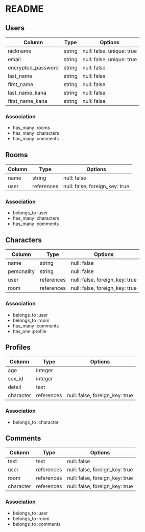 # README

## Users

| Column              | Type       | Options                   |
| ------------------- | ---------- | ------------------------- |
| nickname            | string     | null: false, unique: true |
| email               | string     | null: false, unique: true |
| encrypted_password  | string     | null: false               |
| last_name           | string     | null: false               |
| first_name          | string     | null: false               |
| last_name_kana      | string     | null: false               |
| first_name_kana     | string     | null: false               |


### Association
- has_many :rooms
- has_many :characters
- has_many :comments

## Rooms

| Column   | Type       | Options                        |
| -------- | ---------- | ------------------------------ |
| name     | string     | null: false                    |
| user     | references | null: false, foreign_key: true |


### Association
- belongs_to :user
- has_many :characters
- has_many :comments

## Characters

| Column      | Type       | Options                        |
| ----------- | ---------- | ------------------------------ |
| name        | string     | null: false                    |
| personality | string     | null: false                    |
| user        | references | null: false, foreign_key: true |
| room        | references | null: false, foreign_key: true |


### Association
- belongs_to :user
- belongs_to :room
- has_many :comments
- has_one :profile


## Profiles

| Column        | Type       | Options                        |
| ------------- | ---------- | ------------------------------ |
| age           | integer    |                                |
| sex_id        | integer    |                                |
| detail        | text       |                                |
| character     | references | null: false, foreign_key: true |

### Association
- belongs_to :character


## Comments

| Column     | Type       | Options                        |
| -----------| ---------- | ------------------------------ |
| text       | text       | null: false                    |
| user       | references | null: false, foreign_key: true |
| room       | references | null: false, foreign_key: true |
| character  | references | null: false, foreign_key: true |


### Association
- belongs_to :user
- belongs_to :room
- belongs_to :comments


